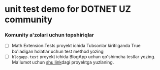 # unit test demo for DOTNET UZ community

### Komunity a'zolari uchun topshiriqlar
- [ ] Math.Extension.Tests proyekt ichida Tubsonlar kiritilganda True bo'ladigan holatlar uchun test method yozing
- [ ] `blogapp.test` proyekt ichida BlogApp uchun qo'shimcha testlar yozing. Ma'lumot uchun [shu link](https://github.com/CodeMazeBlog/testing-aspnetcore-mvc/blob/testing-mvc-controllers/EmployeesApp/EmployeesApp.Tests/Controller/EmployeesControllerTests.cs)dagi proyektga yuzlaning.
